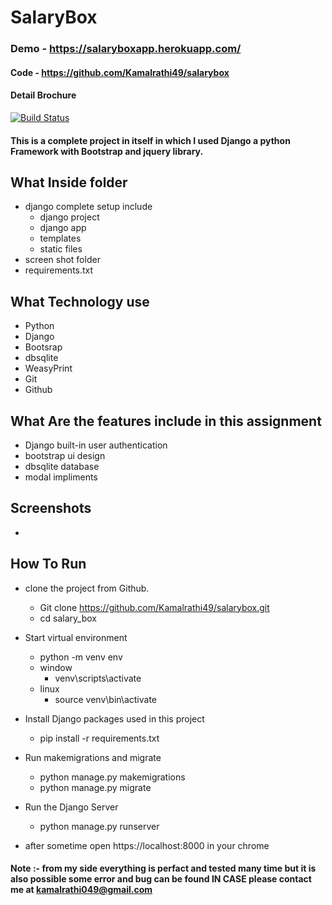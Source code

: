 # SalaryBox
### Demo - https://salaryboxapp.herokuapp.com/
#### Code - https://github.com/Kamalrathi49/salarybox
#### Detail Brochure

[![Build Status](https://travis-ci.org/joemccann/dillinger.svg?branch=master)](https://travis-ci.org/joemccann/dillinger)

#### This is a complete project in itself in which I used Django a python Framework with Bootstrap and jquery library.
## What Inside folder
- django complete setup include
    - django project
    - django app
    - templates
    - static files
- screen shot folder
- requirements.txt

## What Technology use
- Python
- Django
- Bootsrap
- dbsqlite
- WeasyPrint
- Git
- Github

## What Are the features include in this assignment
- Django built-in user authentication
- bootstrap ui design
- dbsqlite database
- modal impliments

## Screenshots
- <img scr='https://github.com/Kamalrathi49/salarybox/blob/master/screenshots/Screenshot%20(10).png?raw=true' >

## How To Run 
- clone the project from Github.
  -  Git clone https://github.com/Kamalrathi49/salarybox.git
  -  cd salary_box
- Start virtual environment
  - python -m venv env
  - window
    - venv\scripts\activate
  - linux
    - source venv\bin\activate
- Install Django packages used in this project
  - pip install -r requirements.txt

- Run makemigrations and migrate
  - python manage.py makemigrations
  - python manage.py migrate

- Run the Django Server
  - python manage.py runserver

- after sometime open  https://localhost:8000  in your chrome
#### Note :- from my side everything is perfact and tested many time but it is also possible some error and bug can be found IN CASE please contact me at kamalrathi049@gmail.com

